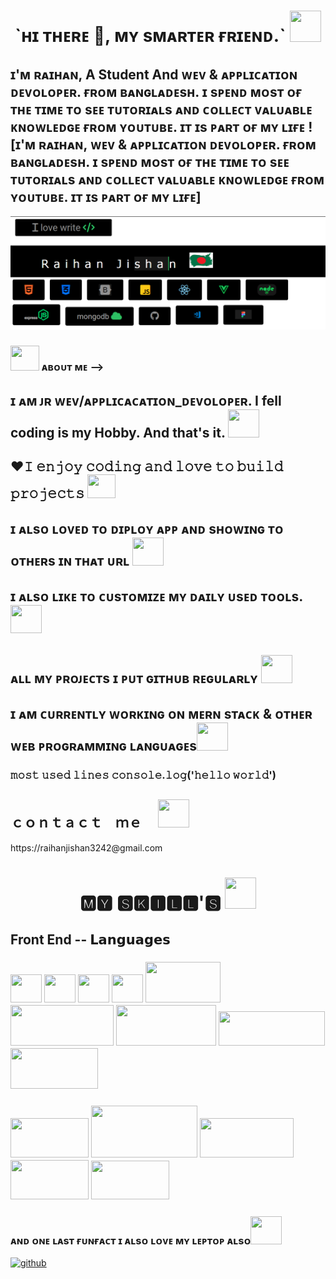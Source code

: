 <h1 align="center"> `ʜɪ ᴛʜᴇʀᴇ 👋, ᴍʏ sᴍᴀʀᴛᴇʀ  ғʀɪᴇɴᴅ.` <img src="https://cdn-icons-png.flaticon.com/128/689/689392.png" width="50" height="50"/></h1>
<h2 align="left">  ɪ'ᴍ ʀᴀɪʜᴀɴ, A Student  And ᴡᴇᴠ & ᴀᴘᴘʟɪᴄᴀᴛɪᴏɴ ᴅᴇᴠᴏʟᴏᴘᴇʀ. ғʀᴏᴍ ʙᴀɴɢʟᴀᴅᴇsʜ. ɪ sᴘᴇɴᴅ ᴍᴏsᴛ ᴏғ ᴛʜᴇ ᴛɪᴍᴇ ᴛᴏ sᴇᴇ ᴛᴜᴛᴏʀɪᴀʟs ᴀɴᴅ ᴄᴏʟʟᴇᴄᴛ ᴠᴀʟᴜᴀʙʟᴇ ᴋɴᴏᴡʟᴇᴅɢᴇ ғʀᴏᴍ ʏᴏᴜᴛᴜʙᴇ. ɪᴛ ɪs ᴘᴀʀᴛ ᴏғ ᴍʏ ʟɪғᴇ ![ɪ'ᴍ ʀᴀɪʜᴀɴ, ᴡᴇᴠ & ᴀᴘᴘʟɪᴄᴀᴛɪᴏɴ ᴅᴇᴠᴏʟᴏᴘᴇʀ. ғʀᴏᴍ ʙᴀɴɢʟᴀᴅᴇsʜ. ɪ sᴘᴇɴᴅ ᴍᴏsᴛ ᴏғ ᴛʜᴇ ᴛɪᴍᴇ ᴛᴏ sᴇᴇ ᴛᴜᴛᴏʀɪᴀʟs ᴀɴᴅ ᴄᴏʟʟᴇᴄᴛ ᴠᴀʟᴜᴀʙʟᴇ ᴋɴᴏᴡʟᴇᴅɢᴇ ғʀᴏᴍ ʏᴏᴜᴛᴜʙᴇ. ɪᴛ ɪs ᴘᴀʀᴛ ᴏғ ᴍʏ ʟɪғᴇ]
</h2>
<img src="https://raw.githubusercontent.com/raihan-jishan/Github-cover-photo/main/Screenshot%20(125).png"   />
<h3><img src="https://cdn-icons-png.flaticon.com/128/8174/8174948.png" width="46" height="40" /> ᴀʙᴏᴜᴛ ᴍᴇ --> </h3>
<h2>ɪ ᴀᴍ ᴊʀ ᴡᴇᴠ/ᴀᴘᴘʟɪᴄᴀᴄᴀᴛɪᴏɴ_ᴅᴇᴠᴏʟᴏᴘᴇʀ. I fell coding is my Hobby. And  that's it.
<img src="https://cdn-icons-png.flaticon.com/128/5813/5813665.png" width="50" height="45"/> </h2>
<h2> ❤𝙸 𝚎𝚗𝚓𝚘𝚢 𝚌𝚘𝚍𝚒𝚗𝚐 𝚊𝚗𝚍 𝚕𝚘𝚟𝚎 𝚝𝚘 𝚋𝚞𝚒𝚕𝚍 𝚙𝚛𝚘𝚓𝚎𝚌𝚝𝚜 <img src="https://cdn-icons-png.flaticon.com/128/5813/5813766.png" width="45" height="38" />  </h2>
<h2> ɪ ᴀʟsᴏ ʟᴏᴠᴇᴅ ᴛᴏ ᴅɪᴘʟᴏʏ ᴀᴘᴘ ᴀɴᴅ sʜᴏᴡɪɴɢ ᴛᴏ ᴏᴛʜᴇʀs ɪɴ ᴛʜᴀᴛ ᴜʀʟ <img src="https://cdn-icons-png.flaticon.com/128/2351/2351362.png" width="50" height="45"/></h2>
<h2>ɪ ᴀʟsᴏ ʟɪᴋᴇ ᴛᴏ ᴄᴜsᴛᴏᴍɪᴢᴇ ᴍʏ ᴅᴀɪʟʏ ᴜsᴇᴅ ᴛᴏᴏʟs. <img src="https://cdn-icons-png.flaticon.com/128/4067/4067628.png" width="50" height="45" /></h2>
<h2>ᴀʟʟ ᴍʏ ᴘʀᴏᴊᴇᴄᴛs ɪ ᴘᴜᴛ ɢɪᴛʜᴜʙ ʀᴇɢᴜʟᴀʀʟʏ <img src="https://t4.ftcdn.net/jpg/02/50/30/59/240_F_250305943_sDC6la1N1fDl3bLgfLxOkQwItIodsdMb.jpg" width="50" height="45"/></h2>
<h2>  ɪ ᴀᴍ ᴄᴜʀʀᴇɴᴛʟʏ ᴡᴏʀᴋɪɴɢ ᴏɴ ᴍᴇʀɴ sᴛᴀᴄᴋ & ᴏᴛʜᴇʀ ᴡᴇʙ ᴘʀᴏɢʀᴀᴍᴍɪɴɢ ʟᴀɴɢᴜᴀɢᴇs<img src="https://cdn-icons-png.flaticon.com/128/2408/2408274.png" width="50" height="45" /></h2>
<h3>𝚖𝚘𝚜𝚝 𝚞𝚜𝚎𝚍 𝚕𝚒𝚗𝚎𝚜 𝚌𝚘𝚗𝚜𝚘𝚕𝚎.𝚕𝚘𝚐('𝚑𝚎𝚕𝚕𝚘 𝚠𝚘𝚛𝚕𝚍')</h3>
<h2>ｃｏｎｔａｃｔ　ｍｅ　 <img src="https://cdn-icons-png.flaticon.com/128/5809/5809295.png" width="50" height="45" /></h2>
https://raihanjishan3242@gmail.com 
<h1 align="center">🅼🆈 🆂🅺🅸🅻🅻'🆂 <img src="https://cdn-icons-png.flaticon.com/128/7163/7163935.png" width="50" height="50" /> </h1>
<h2 align="left">Front End -- 𝗟𝗮𝗻𝗴𝘂𝗮𝗴𝗲𝘀 </h2>
<h3><img src="https://t4.ftcdn.net/jpg/04/18/60/19/240_F_418601991_Jvt0aZrBDxgbd5EJR1UyKXHvO9Q1mSBw.jpg" width="50" height="45" />  <img src="https://cdn-icons-png.flaticon.com/128/5968/5968242.png" width="50" height="45" /> <img src="https://cdn-icons-png.flaticon.com/128/5968/5968292.png" width="50" height="45" />
<img src="https://cdn-icons-png.flaticon.com/128/5968/5968672.png" width="50" height="45" /> 

 
 <img src="https://th.bing.com/th/id/OIP.0rHhkJGjUw37i-wGtakm3AHaHa?w=146&h=180&c=7&r=0&o=5&pid=1.7"  width="120" height="65" /> 
<img src="https://th.bing.com/th/id/OIP.csWCtvv-ln1Y-EjFgOmregHaCe?w=327&h=116&c=7&r=0&o=5&pid=1.7"  width="165" height="65"  /> 
 <img src="https://www.bing.com/th?id=OIP.y34TPDIE-YiB6SdaEjT8vgHaEK&w=333&h=187&c=8&rs=1&qlt=90&o=6&pid=3.1&rm=2" width="160" height="65" /> 
 <img src="https://th.bing.com/th/id/OIP.VlUJykgkLTpmgjWaIROQLAHaA7?pid=ImgDet&rs=1"  width="170" height="55" />
  <img src="https://encrypted-tbn0.gstatic.com/images?q=tbn:ANd9GcSvrdWxPevxCaE38fj-8X0MDtFhKH_kgmLh03D9Mp0QGA&s"  width="140" height="65"  />
 </h3>
 
 
 <h3>
 <img src="https://howtogeek.com/wp-content/uploads/csit/2019/07/9608c9ff.png?height=200p&trim=2,2,2,2&crop=16:9" width="125" height="63" /> 
 <img src="https://th.bing.com/th/id/OIP.PhGa6SYbGSu9--muq9Sg2QHaJ4?pid=ImgDet&rs=1" width="170" height="83"/>
 <img src="https://www.bing.com/th?id=OIP.OrjCKmou1jT4It5so5gvOAHaEh&w=319&h=195&c=8&rs=1&qlt=90&o=6&pid=3.1&rm=2" width="150" height="63" />
 <img src="https://www.bing.com/th?id=OIP.uKcXMiwIIUy4xkgtEto6kAAAAA&w=328&h=176&c=8&rs=1&qlt=90&o=6&pid=3.1&rm=2" width="125" height="63" />
 <img src="https://th.bing.com/th/id/OIP.pM4to_0FcQy6Re3DejMVoQHaDn?w=301&h=170&c=7&r=0&o=5&pid=1.7" width="125" height="62" />
 </h3>












<h3>ᴀɴᴅ ᴏɴᴇ ʟᴀsᴛ ғᴜɴғᴀᴄᴛ ɪ ᴀʟsᴏ ʟᴏᴠᴇ ᴍʏ ʟᴇᴘᴛᴏᴘ ᴀʟsᴏ<img src="https://cdn-icons-png.flaticon.com/128/7626/7626740.png" width="50" height="45" /> </h3>


[<img src='https://cdn.jsdelivr.net/npm/simple-icons@3.0.1/icons/github.svg' alt='github' height='40'>](https://github.com/https://github.com/raihan-jishan)  



<!---
raihan-jishan/raihan-jishan is a ✨ special ✨ repository because its `README.md` (this file) appears on your GitHub profile.
You can click the Preview link to take a look at your changes.
--->
